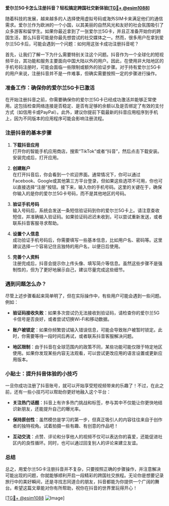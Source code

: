 **爱尔兰5G卡怎么注册抖音？轻松搞定跨国社交新体验[[TG💪+ @esim1088](https://t.me/s/esim1088)]**

随着科技的发展，越来越多的人选择使用虚拟号码或海外SIM卡来满足他们的通信需求。爱尔兰作为欧洲的一个小国，以其美丽的自然风光和友好的社会氛围吸引了众多游客和留学生。如果你最近拿到了一张爱尔兰5G卡，并且正准备开始你的跨国生活，那么抖音可能是你最先想尝试的社交媒体之一。然而，很多用户在拿到爱尔兰5G卡后，可能会遇到一个问题：如何用这张卡成功注册抖音呢？

首先，让我们了解一下为什么需要特别关注这个问题。抖音作为一个全球化的短视频平台，其功能和服务主要面向中国大陆以外的用户。因此，在使用非大陆地区的手机号码注册时，可能会面临一些限制或额外的验证步骤。对于持有爱尔兰5G卡的用户来说，注册抖音并不是一件难事，但确实需要按照一定的步骤进行操作。

### 准备工作：确保你的爱尔兰5G卡已激活

在开始注册抖音之前，你需要确保你的爱尔兰5G卡已经成功激活并能够正常使用。这包括检查网络连接是否稳定、是否有足够的余额以及是否绑定了有效的支付方式（如信用卡或PayPal）。此外，建议你提前下载最新的抖音应用程序到手机上，因为不同版本的应用程序可能会影响注册流程。

### 注册抖音的基本步骤

1. **下载抖音应用**  
   打开你的智能手机应用商店，搜索“TikTok”或者“抖音”，然后点击下载安装。安装完成后，打开应用。

2. **创建账户**  
   在打开抖音后，你会看到一个欢迎界面。通常情况下，你可以通过Facebook、Google或其他第三方平台登录，但如果这些选项不可用，你也可以直接选择“注册”按钮。接下来，输入你的手机号码。这里的关键在于，确保你输入的是你的爱尔兰5G卡号码，而不是其他地区的号码。

3. **验证手机号码**  
   输入号码后，系统会发送一条短信验证码到你的爱尔兰5G卡上。请注意查收短信，并准确输入验证码。如果验证码迟迟未收到，可以尝试重新发送，或者联系抖音客服寻求帮助。

4. **设置个人信息**  
   成功验证手机号码后，你需要填写一些基本信息，比如用户名、密码等。这里建议选择一个容易记住且独特的用户名，以便日后使用。

5. **完善个人资料**  
   注册完成后，抖音会提示你上传头像、填写简介等信息。虽然这些步骤不是强制性的，但为了更好地展示自己，建议尽量完成这些细节。

### 遇到问题怎么办？

尽管上述步骤看起来简单明了，但在实际操作中，有些用户可能会遇到一些问题。例如：

- **验证码接收失败**：如果多次尝试仍无法接收到验证码，请检查你的爱尔兰5G卡信号是否良好，或者尝试切换Wi-Fi和移动数据。
  
- **账户被锁定**：如果你频繁尝试输入错误信息，可能会导致账户被暂时锁定。此时，你需要等待一段时间后再试，或者联系抖音客服解决问题。

- **地区限制**：由于抖音在全球范围内的政策不同，某些功能可能仅限于特定地区使用。如果你发现某些内容无法观看，可以尝试更改应用的语言设置或更新应用版本。

### 小贴士：提升抖音体验的小技巧

一旦你成功注册了抖音账号，就可以开始享受短视频带来的乐趣了！不过，在此之前，还有一些小技巧可以帮助你更好地融入这个平台：

- **关注热门话题**：抖音上有许多热门挑战和标签，参与其中不仅能让你更快地结识新朋友，还能提升自己的曝光率。
  
- **保持原创性**：虽然模仿是学习的第一步，但真正吸引人的内容往往来自于创作者的独特视角。试着拍摄一些有趣、有创意的作品吧！

- **互动交流**：点赞、评论和分享他人的视频不仅可以表达你的喜爱，还能促进社区内的良性循环。同时，也可以通过回复别人的评论来建立友谊。

### 总结

总之，用爱尔兰5G卡注册抖音并不复杂，只要按照正确的步骤操作，并注意解决可能出现的问题，你就能够顺利开启一段精彩的跨国社交旅程。无论你是想要记录旅行中的美好瞬间，还是寻找志同道合的朋友，抖音都能为你提供一个广阔的舞台。希望这篇文章能对你有所帮助，祝你在抖音的世界里玩得开心！

[[TG💪+ @esim1088](https://t.me/s/esim1088) ![Image](https://i.postimg.cc/4NQfJmqS/Snipaste-2025-05-13-00-14-12.png)]